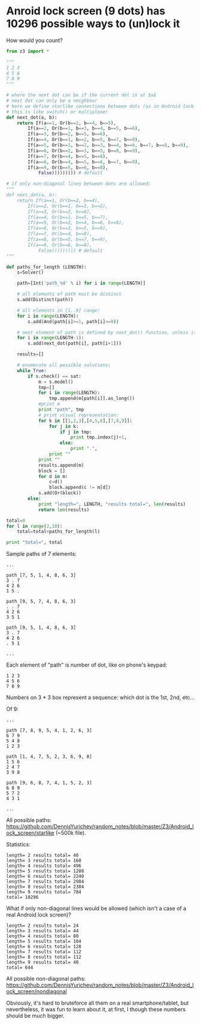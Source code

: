 # Anroid lock screen (9 dots) has 10296 possible ways to (un)lock it

How would you count?

```python
from z3 import *

"""
1 2 3
4 5 6
7 8 9
"""

# where the next dot can be if the current dot is at $a$
# next dot can only be a neighbour
# here we define starlike connections between dots (as in Android lock screen)
# this is like switch() or multiplexer
def next_dot(a, b):
    return If(a==1, Or(b==2, b==4, b==5),
        If(a==2, Or(b==1, b==3, b==4, b==5, b==6),
        If(a==3, Or(b==2, b==5, b==6),
        If(a==4, Or(b==1, b==2, b==5, b==7, b==8),
        If(a==5, Or(b==1, b==2, b==3, b==4, b==6, b==7, b==8, b==9),
        If(a==6, Or(b==2, b==3, b==5, b==8, b==9),
        If(a==7, Or(b==4, b==5, b==8),
        If(a==8, Or(b==4, b==5, b==6, b==7, b==9),
        If(a==9, Or(b==5, b==6, b==8),
            False))))))))) # default

# if only non-diagonal lines between dots are allowed:
"""
def next_dot(a, b):
    return If(a==1, Or(b==2, b==4),
        If(a==2, Or(b==1, b==3, b==5),
        If(a==3, Or(b==2, b==6),
        If(a==4, Or(b==1, b==5, b==7),
        If(a==5, Or(b==2, b==4, b==6, b==8),
        If(a==6, Or(b==3, b==5, b==9),
        If(a==7, Or(b==4, b==8),
        If(a==8, Or(b==5, b==7, b==9),
        If(a==9, Or(b==6, b==8),
            False))))))))) # default
"""

def paths_for_length (LENGTH):
    s=Solver()

    path=[Int('path_%d' % i) for i in range(LENGTH)]

    # all elements of path must be distinct
    s.add(Distinct(path))

    # all elements in [1..9] range:
    for i in range(LENGTH):
        s.add(And(path[i]>=1, path[i]<=9))

    # next element of path is defined by next_dot() function, unless it's the last one:
    for i in range(LENGTH-1):
        s.add(next_dot(path[i], path[i+1]))

    results=[]

    # enumerate all possible solutions:
    while True:
        if s.check() == sat:
            m = s.model()
            tmp=[]
            for i in range(LENGTH):
                tmp.append(m[path[i]].as_long())
            #print m
            print "path", tmp
            # print visual representation:
            for k in [[1,2,3],[4,5,6],[7,8,9]]:
                for j in k:
                    if j in tmp:
                        print tmp.index(j)+1,
                    else:
                        print ".",
                print ""
            print ""
            results.append(m)
            block = []
            for d in m:
                c=d()
                block.append(c != m[d])
            s.add(Or(block))
        else:
            print "length=", LENGTH, "results total=", len(results)
            return len(results)

total=0
for l in range(2,10):
    total=total+paths_for_length(l)

print "total=", total
```

Sample paths of 7 elements:

```
...

path [7, 5, 1, 4, 8, 6, 3]
3 . 7
4 2 6
1 5 .

path [9, 5, 7, 4, 8, 6, 3]
. . 7
4 2 6
3 5 1

path [9, 5, 1, 4, 8, 6, 3]
3 . 7
4 2 6
. 5 1

...
```

Each element of "path" is number of dot, like on phone's keypad:
```
1 2 3
4 5 6
7 8 9
```

Numbers on 3 * 3 box represent a sequence: which dot is the 1st, 2nd, etc...

Of 9:

```
...

path [7, 8, 9, 5, 4, 1, 2, 6, 3]
6 7 9
5 4 8
1 2 3

path [1, 4, 7, 5, 2, 3, 6, 9, 8]
1 5 6
2 4 7
3 9 8

path [9, 6, 8, 7, 4, 1, 5, 2, 3]
6 8 9
5 7 2
4 3 1

...
```

All possible paths: https://github.com/DennisYurichev/random_notes/blob/master/Z3/Android_lock_screen/starlike (~500k file).

Statistics:

```
length= 2 results total= 40
length= 3 results total= 160
length= 4 results total= 496
length= 5 results total= 1208
length= 6 results total= 2240
length= 7 results total= 2984
length= 8 results total= 2384
length= 9 results total= 784
total= 10296
```

What if only non-diagonal lines would be allowed (which isn't a case of a real Android lock screen)?

```
length= 2 results total= 24
length= 3 results total= 44
length= 4 results total= 80
length= 5 results total= 104
length= 6 results total= 128
length= 7 results total= 112
length= 8 results total= 112
length= 9 results total= 40
total= 644
```

All possible non-diagonal paths: https://github.com/DennisYurichev/random_notes/blob/master/Z3/Android_lock_screen/nondiagonal

Obviously, it's hard to bruteforce all them on a real smartphone/tablet, but nevertheless, it was fun to learn about it, at first, I though these numbers should be much bigger.

